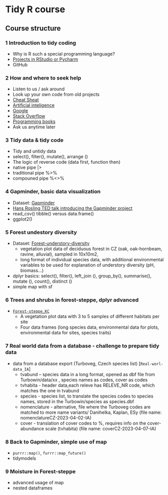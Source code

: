 # Tidy R course

## Course structure

### 1 Introduction to tidy coding

* Why is R such a special programming language?
* [Projects in RStudio or Pycharm](https://www.tidyverse.org/blog/2017/12/workflow-vs-script/)
* GitHub

### 2 How and where to seek help

* Listen to us / ask around
* Look up your own code from old projects
* [Cheat Sheat](https://posit.co/resources/cheatsheets/)
* [Artificial inteligence](https://chat.openai.com/chat)
* [Google](https://www.google.com/)
* [Stack Overflow](https://stackoverflow.com/)
* [Programming books](https://r4ds.had.co.nz/)
* Ask us anytime later

### 3 Tidy data & tidy code

* Tidy and untidy data
* select(), filter(), mutate(), arrange ()
* The logic of reverse code (data first, function then)
* native pipe |> 
* traditional pipe %>% 
* compouned pipe %<>%

### 4 Gapminder, basic data visualization

* Dataset: [Gapminder](https://www.gapminder.org/data/)
* [Hans Rosling TED talk introducing the Gapminder project](https://www.youtube.com/watch?v=hVimVzgtD6w&ab_channel=TED)
* read_csv() tibble() versus data.frame()
* ggplot2()

### 5 Forest undestory diversity
* Dataset: [Forest-understory-diversity](https://doi.org/10.1111/j.1466-8238.2011.00707.x)
  - vegetation plot data of deciduous forest in CZ (oak, oak-hornbeam, ravine, alluvial), sampled in 10x10m2, 
  - long format of individual species data, with additional environmental variables to be used for explanation of understory diversity (pH, biomass...)
* dplyr basics: select(), filter(), left_join (), group_by(), summarise(), mutate (), count(), distinct ()
* simple map with sf

### 6 Trees and shrubs in forest-steppe, dplyr advanced
* [`Forest-steppe_KC`](https://zenodo.org/record/4783984#.ZCrK5fZByUk)
  - A vegetation plot data with 3 to 5 samples of different habitats per site
  - Four data frames (long species data, environmental data for plots, environmental data for sites, species traits)

### 7 Real world data from a database - challenge to prepare tidy data
* data from a database export (Turboveg, Czech species list) [`Real-worl-data_IA`]
  - tvabund – species data in a long format, opened as dbf file from Turbowin/data/xx , species names as codes, cover as codes
  - tvhabita - header data,each releve has RELEVE_NR code, which matches the one in tvabund
  - species - species list, to translate the species codes to species names, stored in the Turbowin/species as species.dbf
  - nomenclature - alternative, file where the Turboveg codes are matched to more name variants/ Danihelka, Kaplan, ESy (file name: nomenclatureCZ-2023-04-02-IA)
  - cover - translation of cover codes to %, requires info on the cover-abundance scale (tvhabita) (file name: coverCZ-2023-04-07-IA)

### 8 Back to Gapminder, simple use of map
* `purrr::map()`, `furrr::map_future()`
* tidymodels

### 9 Moisture in Forest-steppe
* advanced usage of map 
* nested dataframes

